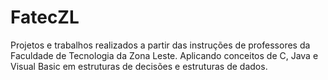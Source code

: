 # FatecZL
Projetos e trabalhos realizados a partir das instruções de professores da Faculdade de Tecnologia da Zona Leste.
Aplicando conceitos de C, Java e Visual Basic em estruturas de decisões e estruturas de dados.
